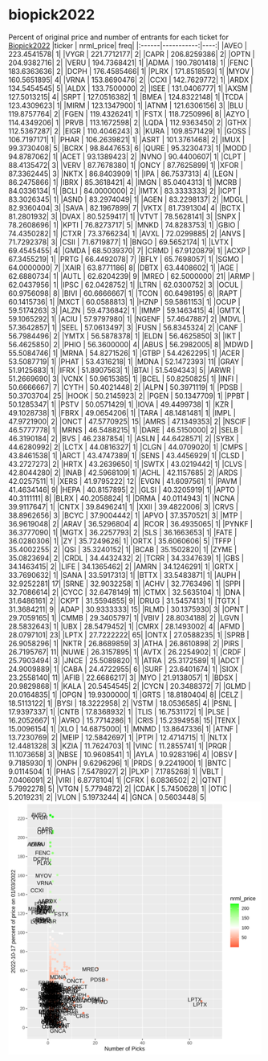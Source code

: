 # biopick2022
Percent of original price and number of entrants for each ticket for [Biopick2022](https://twitter.com/hashtag/Biopick2022)
|ticker |  nrml_price| freq|
|:------|-----------:|----:|
|AVEO   | 223.4541578|    1|
|VYGR   | 221.7712177|    2|
|CAPR   | 206.8259386|    2|
|OPTN   | 204.9382716|    2|
|VERU   | 194.7368421|    1|
|ADMA   | 190.7801418|    1|
|FENC   | 183.6363636|    2|
|DCPH   | 176.4585466|    1|
|PLRX   | 171.8518593|    1|
|MYOV   | 160.5651895|    4|
|VRNA   | 153.8690476|    2|
|CCXI   | 142.7629772|    1|
|ARDX   | 134.5454545|    5|
|ALDX   | 133.7500000|    2|
|ISEE   | 131.0406777|    1|
|AXSM   | 127.5013215|    4|
|SRPT   | 127.0516382|    1|
|BMEA   | 124.8322148|    1|
|TCDA   | 123.4309623|    1|
|MIRM   | 123.1347900|    1|
|ATNM   | 121.6306156|    3|
|BLU    | 119.8757764|    2|
|FGEN   | 119.4326241|    1|
|FSTX   | 118.7250996|    8|
|AZYO   | 114.4349206|    1|
|PRVB   | 113.1672598|    2|
|LQDA   | 112.9363450|    2|
|GTHX   | 112.5367287|    2|
|EIGR   | 110.4046243|    3|
|KURA   | 109.8571429|    1|
|GOSS   | 106.7197171|    1|
|PHAR   | 106.2639821|    1|
|ASRT   | 101.3761468|    2|
|IMUX   |  99.3730408|    5|
|BCRX   |  98.8447653|    6|
|QURE   |  95.3230473|    1|
|MODD   |  94.8787062|    1|
|ACET   |  93.1389423|    2|
|NVNO   |  90.4400607|    1|
|CLPT   |  88.4135472|    3|
|VERV   |  87.7678380|    1|
|ONCY   |  87.7625899|    1|
|XFOR   |  87.3362445|    3|
|NKTX   |  86.8403909|    1|
|IPA    |  86.7537313|    4|
|LEGN   |  86.2475866|    1|
|IBRX   |  85.3618421|    4|
|IMGN   |  85.0404313|    1|
|MCRB   |  84.0336134|    1|
|BCLI   |  84.0000000|    2|
|IMTX   |  83.3333333|    2|
|ICPT   |  83.3026345|    1|
|ASND   |  83.2974049|    1|
|AGEN   |  83.2298137|    2|
|MDGL   |  82.9360404|    3|
|SAVA   |  82.1967899|    7|
|VKTX   |  81.7391304|    4|
|BCTX   |  81.2801932|    3|
|DVAX   |  80.5259417|    1|
|VTVT   |  78.5628141|    3|
|SNPX   |  78.2608696|    1|
|KPTI   |  76.8273717|    5|
|MNKD   |  74.8283753|    1|
|GBIO   |  74.4350282|    1|
|CTXR   |  73.3766234|    1|
|AVXL   |  72.0299885|    2|
|ANVS   |  71.7292378|    3|
|CSII   |  71.6719877|    1|
|BNGO   |  69.5652174|    1|
|LVTX   |  69.4545455|    4|
|GMDA   |  68.5039370|    7|
|CRMD   |  67.9120879|    1|
|ACXP   |  67.3455219|    1|
|PRTG   |  66.4492078|    7|
|BFLY   |  65.7698057|    1|
|SGMO   |  64.0000000|    7|
|XAIR   |  63.8771186|    8|
|DBTX   |  63.4408602|    1|
|AGE    |  62.6880734|    1|
|AUTL   |  62.6204239|    9|
|MREO   |  62.5000000|   21|
|ARMP   |  62.0437956|    1|
|IPSC   |  62.0428752|    1|
|LTRN   |  62.0300752|    3|
|OCUL   |  60.9756098|    8|
|BIVI   |  60.6666667|    1|
|TCON   |  60.6498195|    6|
|RAPT   |  60.1415736|    1|
|MXCT   |  60.0588813|    1|
|HZNP   |  59.5861153|    1|
|OCUP   |  59.5174263|    3|
|ALZN   |  59.4736842|    1|
|IMMP   |  59.1463415|    4|
|GMTX   |  59.1065292|    1|
|ACIU   |  57.9797980|    1|
|NGENF  |  57.4647887|    2|
|MDVL   |  57.3642857|    1|
|SEEL   |  57.0613497|    3|
|FUSN   |  56.8345324|    2|
|CANF   |  56.7984496|    2|
|YMTX   |  56.5878378|    1|
|ELDN   |  56.4625850|    3|
|IKT    |  56.4625850|    2|
|PHIO   |  56.3600000|    4|
|ABUS   |  56.2982005|    8|
|MDWD   |  55.5084746|    1|
|MRNA   |  54.8271526|    1|
|GTBP   |  54.4262295|    1|
|ACER   |  53.5087719|    1|
|PHAT   |  53.4316218|    1|
|MDNA   |  52.1472393|   11|
|GRAY   |  51.9125683|    1|
|IFRX   |  51.8907563|    1|
|BTAI   |  51.5494343|    5|
|ARWR   |  51.2669690|    3|
|VCNX   |  50.9615385|    1|
|BCEL   |  50.8250825|    1|
|INFI   |  50.6666667|    7|
|CYTH   |  50.4021448|    2|
|ALPN   |  50.3971119|    1|
|PDSB   |  50.3703704|   25|
|HOOK   |  50.2145923|    2|
|PGEN   |  50.1347709|    1|
|PPBT   |  50.1285347|    1|
|PSTV   |  50.0571429|    1|
|IOVA   |  49.4499738|    1|
|KZR    |  49.1028738|    1|
|FBRX   |  49.0654206|    1|
|TARA   |  48.1481481|    1|
|IMPL   |  47.9721900|    2|
|ONCT   |  47.5770925|   15|
|AMRS   |  47.1349353|    2|
|NSCIF  |  46.5777778|    1|
|MRNS   |  46.5488215|    1|
|DARE   |  46.5150000|    2|
|SELB   |  46.3190184|    2|
|BVS    |  46.2387854|    1|
|ASLN   |  44.6428571|    2|
|SYBX   |  44.6280992|    2|
|LCTX   |  44.0816327|    1|
|CLGN   |  44.0709020|    1|
|CMPS   |  43.8461538|    1|
|ARCT   |  43.4747389|    1|
|SENS   |  43.4456929|    1|
|CLSD   |  43.2727273|    2|
|HRTX   |  43.2639650|    1|
|SWTX   |  43.0219442|    1|
|CLVS   |  42.8044280|    2|
|INAB   |  42.5968109|    1|
|ACHL   |  42.1157685|    2|
|ARDS   |  42.0257511|    1|
|XERS   |  41.9795222|   12|
|EVGN   |  41.6097561|    1|
|PAVM   |  41.4634146|    9|
|HEPA   |  40.8157895|    2|
|GLSI   |  40.3205919|    1|
|APTO   |  40.3111111|    8|
|BLRX   |  40.2058824|    1|
|DRMA   |  40.0114943|    1|
|NCNA   |  39.9117647|    1|
|CNTX   |  39.8496241|    1|
|XXII   |  39.4822006|    3|
|CRVS   |  38.8962656|    3|
|BCYC   |  37.9004442|    1|
|APVO   |  37.3570521|    3|
|MTP    |  36.9619048|    2|
|ARAV   |  36.5296804|    4|
|RCOR   |  36.4935065|    1|
|PYNKF  |  36.3777090|    1|
|MGTX   |  36.2257793|    2|
|SLS    |  36.1663653|    1|
|FATE   |  36.0280306|    1|
|ZY     |  35.7249626|    1|
|ORTX   |  35.6060606|    5|
|TFFP   |  35.4002255|    2|
|QSI    |  35.3240152|    1|
|BCAB   |  35.1502820|    1|
|ZYME   |  35.0823694|    2|
|CRDL   |  34.4432432|    2|
|TCRR   |  34.3347639|    1|
|GBS    |  34.1463415|    2|
|LIFE   |  34.1365462|    2|
|AMRN   |  34.1246291|    1|
|GRTX   |  33.7690632|    1|
|SANA   |  33.5917313|    1|
|BTTX   |  33.5483871|    1|
|AUPH   |  32.9252281|   17|
|SRNE   |  32.9032258|    1|
|ACHV   |  32.7763496|    1|
|SPPI   |  32.7086614|    2|
|CYCC   |  32.6478149|   11|
|CTMX   |  32.5635104|    1|
|DNA    |  31.6486161|    2|
|CKPT   |  31.5594855|    9|
|DRUG   |  31.5457413|    1|
|TGTX   |  31.3684211|    9|
|ADAP   |  30.9333333|   15|
|RLMD   |  30.1375930|    3|
|OPNT   |  29.7059165|    1|
|CMMB   |  29.3405797|    1|
|VBIV   |  28.8034188|    2|
|LGVN   |  28.5832643|    1|
|UBX    |  28.5479452|    1|
|CMRX   |  28.1493002|    4|
|AFMD   |  28.0797101|   23|
|LPTX   |  27.7222222|   65|
|ONTX   |  27.0588235|    1|
|SPRB   |  26.9058296|    1|
|NKTR   |  26.8689859|    3|
|ATHA   |  26.8610898|    2|
|PIRS   |  26.7195767|   11|
|NUWE   |  26.3157895|    1|
|AVTX   |  26.2254902|    1|
|CRDF   |  25.7903494|    3|
|JNCE   |  25.5089820|    1|
|ATRA   |  25.3172589|    1|
|ADCT   |  24.9009889|    1|
|CABA   |  24.4722955|    6|
|SURF   |  23.6401674|    1|
|SIOX   |  23.2558140|   11|
|AFIB   |  22.6686217|    3|
|MYO    |  21.9138057|    1|
|BDSX   |  20.9829868|    1|
|KALA   |  20.5454545|    2|
|CYCN   |  20.3488372|    7|
|GLMD   |  20.0164835|    1|
|OPGN   |  19.9300000|    1|
|GRTS   |  18.8180404|    8|
|CELZ   |  18.5113122|    1|
|BYSI   |  18.3222958|    2|
|VSTM   |  18.0536585|    4|
|PSNL   |  17.9397337|    1|
|CNTB   |  17.8368932|    1|
|TLIS   |  16.7531172|    1|
|PLSE   |  16.2052667|    1|
|AVRO   |  15.7714286|    1|
|CRIS   |  15.2394958|   15|
|TENX   |  15.0096154|    1|
|XLO    |  14.6875000|    1|
|MNMD   |  13.8647336|    1|
|ATNF   |  13.7230769|    2|
|MEIP   |  12.5842697|    1|
|PTPI   |  12.4714715|    1|
|NLTX   |  12.4481328|    3|
|KZIA   |  11.7624703|    1|
|VINC   |  11.2855741|    1|
|PRQR   |  11.1073658|    3|
|NBSE   |  10.9608541|    1|
|AYLA   |  10.9283196|    4|
|OBSV   |   9.7185930|    1|
|ONPH   |   9.6296296|    1|
|PRDS   |   9.2241900|    1|
|BNTC   |   9.0114504|    1|
|PHAS   |   7.5478927|    2|
|PLXP   |   7.1785268|    1|
|VBLT   |   7.0406091|    2|
|VIRI   |   6.8778104|    1|
|CFRX   |   6.0836502|    2|
|QTNT   |   5.7992278|    5|
|VTGN   |   5.7794872|    2|
|CDAK   |   5.7450628|    1|
|OTIC   |   5.2019231|    2|
|VLON   |   5.1973244|    4|
|GNCA   |   0.5603448|    5|
![retvspicks](biopicks.png?raw=true)
